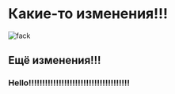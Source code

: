 # Какие-то изменения!!!

![fack](mailto:NeuroStartUp@nsu.io)

## Ещё изменения!!!

### Hello!!!!!!!!!!!!!!!!!!!!!!!!!!!!!!!!!!!!!